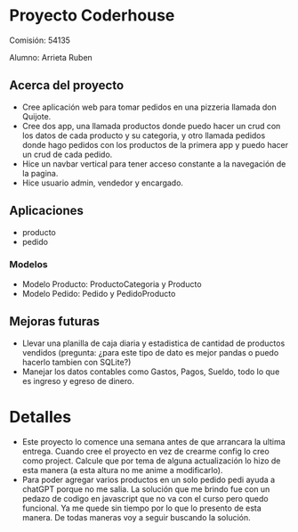 # Proyecto Coderhouse

Comisión: 54135

Alumno: Arrieta Ruben

## Acerca del proyecto

- Cree aplicación web para tomar pedidos en una pizzeria llamada don Quijote.
- Cree dos app, una llamada productos donde puedo hacer un crud con los datos de cada producto y su categoria, y otro llamada pedidos donde hago pedidos con los productos de la primera app y puedo hacer un crud de cada pedido.
- Hice un navbar vertical para tener acceso constante a la navegación de la pagina. 
- Hice usuario admin, vendedor y encargado. 

## Aplicaciones

- producto
- pedido

### Modelos

- Modelo Producto: ProductoCategoria y Producto
- Modelo Pedido: Pedido y PedidoProducto

## Mejoras futuras

- Llevar una planilla de caja diaria y estadistica de cantidad de productos vendidos (pregunta: ¿para este tipo de dato es mejor pandas o puedo hacerlo tambien con SQLite?)
- Manejar los datos contables como Gastos, Pagos, Sueldo, todo lo que es ingreso y egreso de dinero.

# Detalles

- Este proyecto lo comence una semana antes de que arrancara la ultima entrega. Cuando cree el proyecto en vez de crearme config lo creo como project. Calcule que por tema de alguna actualización lo hizo de esta manera (a esta altura no me anime a modificarlo).
- Para poder agregar varios productos en un solo pedido pedi ayuda a chatGPT porque no me salia. La solución que me brindo fue con un pedazo de codigo en javascript que no va con el curso pero quedo funcional. Ya me quede sin tiempo por lo que lo presento de esta manera. De todas maneras voy a seguir buscando la solución.

